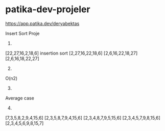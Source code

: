# patika-dev-projeler

https://app.patika.dev/deryabektas

Insert Sort Proje

1)
[22,27,16,2,18,6]    insertion sort
[2,27,16,22,18,6]
[2,6,16,22,18,27]
[2,6,16,18,22,27]

2)
O(n2)

3)
Average case

4)
[7,3,5,8,2,9,4,15,6]
[2,3,5,8,7,9,4,15,6]
[2,3,4,8,7,9,5,15,6]
[2,3,4,5,7,9,8,15,6]
[2,3,4,5,6,9,8,15,7]
